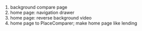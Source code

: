 1. background compare page
2. home page: navigation drawer
3. home page: reverse background video
4. home page to PlaceComparer; make home page like lending

